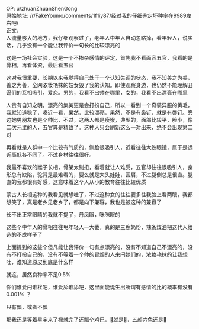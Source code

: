
OP: u/zhuanZhuanShenGong  
原始地址: /r/FakeYoumo/comments/1f1iy87/经过我的仔细鉴定坏种率在9989左右吧/  
正文:  
人流量够大的地方，我仔细观察过了，老年人中年人自动忽略掉，看年轻人，说实话，几乎没有一个能让我评价一句长的比较漂亮的

这是一场社会实验，这是一个不掺杂感情的评定，首先我不看面容五官，我看的是骨相，再看体资，最后看五官

这对我很重要，长期以来我觉得自己处于一个认知失调的状态，我不知美之为美，善之为善，全网浓妆艳抹的妓女毁了我的认知。即使观察身边，也仍然不能理解丑逼们的互相吸引，爱恋。男的，我看不出帅在哪里，女的，我看不出漂亮在哪里

人贵有自知之明，漂亮的集美更是会打扮自己，所以一看到一个奇装异服的黄毛，我就知道稳了，凑近一看，果然，比较漂亮，果然，不是有鼻钉，就是有唇钉。旁边她男朋友也是个帅比，不过，这两人都是瘦猴，典型的，面部比较平，脸小，像二次元里的人，五官算是精致了。这种人只会刷新这么一对出来，绝不会出现第二对

再看就是人群中一个比较有气质的，侧脸很吸引人，近看往往大跌眼镜，属于是远近高低各不同了。不过身材往往很好。

我最不喜欢的猴子长相，骨架太别扭，看着就让人难受，五官却往往很吸引人，身形总有缺陷，驼背是最难看的，要么就是大头娃娃，圆肩，不过腿倒总是很直。腿直的我都很有好感，这意味着这个人从小的教育往往比较优质 

蒙古人长相这种的我看见就想吐了，不过这种女的往往要多往我脸上看两眼，我都想笑了，真是老乡见老乡了，都是向下兼容，我也是被这种的兼容了 

长不出正常眼睛的我就不提了，丹凤眼，咪咪眼的

这些个中年人的骨相往往甩年轻人一大截，真的是三鹿奶粉，辣条煤油把这代人给造的不成样子了

上面提到的这些个但凡能让我评价一句有点漂亮的，没有不知道自己不漂亮的，没有不打扮自己的，没有不等着一个帅的冒烟的人来闩她们的，浓妆艳抹的让我想吐，谁知道原皮到底是什么样

就这，居然良种率不足0.5% 

你们谁爱闩谁栓吧，谁爱舔谁舔吧，这里面能诞生出所谓有感情的比的概率有没有0.001% ？

只有瓢，或者不瓢 

那我还是等着星宇来了禄就完了还瓢个鸡巴，🐔就是🐔，五颜六色还是🐔 






